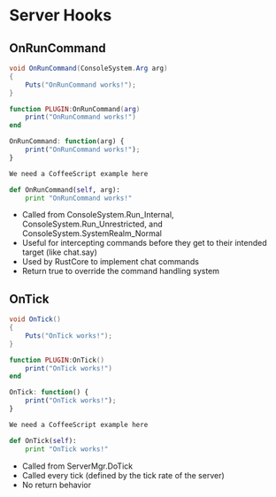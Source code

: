# Server Hooks

## OnRunCommand

``` csharp
void OnRunCommand(ConsoleSystem.Arg arg)
{
    Puts("OnRunCommand works!");
}
```

``` lua
function PLUGIN:OnRunCommand(arg)
    print("OnRunCommand works!")
end
```

``` javascript
OnRunCommand: function(arg) {
    print("OnRunCommand works!");
}
```

``` coffeescript
We need a CoffeeScript example here
```

``` python
def OnRunCommand(self, arg):
    print "OnRunCommand works!"
```

 * Called from ConsoleSystem.Run_Internal, ConsoleSystem.Run_Unrestricted, and ConsoleSystem.SystemRealm_Normal
 * Useful for intercepting commands before they get to their intended target (like chat.say)
 * Used by RustCore to implement chat commands
 * Return true to override the command handling system

## OnTick

``` csharp
void OnTick()
{
    Puts("OnTick works!");
}
```

``` lua
function PLUGIN:OnTick()
    print("OnTick works!")
end
```

``` javascript
OnTick: function() {
    print("OnTick works!");
}
```

``` coffeescript
We need a CoffeeScript example here
```

``` python
def OnTick(self):
    print "OnTick works!"
```

 * Called from ServerMgr.DoTick
 * Called every tick (defined by the tick rate of the server)
 * No return behavior
